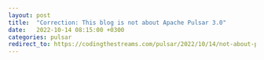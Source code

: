 ```yaml
---
layout: post
title:  "Correction: This blog is not about Apache Pulsar 3.0"
date:   2022-10-14 08:15:00 +0300
categories: pulsar
redirect_to: https://codingthestreams.com/pulsar/2022/10/14/not-about-pulsar-3-0.html
---
```

